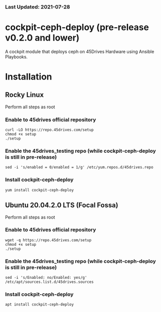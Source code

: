 ### Last Updated: 2021-07-28

# cockpit-ceph-deploy (pre-release v0.2.0 and lower)
A cockpit module that deploys ceph on 45Drives Hardware using Ansible Playbooks. 

# Installation 
## Rocky Linux
Perform all steps as root
### Enable to 45drives official repository
```
curl -LO https://repo.45drives.com/setup
chmod +x setup
./setup
```
### Enable the 45drives_testing repo (while cockpit-ceph-deploy is still in pre-release)
```
sed -i 's/enabled = 0/enabled = 1/g' /etc/yum.repos.d/45drives.repo
```
### Install cockpit-ceph-deploy
```
yum install cockpit-ceph-deploy
```

## Ubuntu 20.04.2.0 LTS (Focal Fossa)
Perform all steps as root
### Enable to 45drives official repository
```
wget -q https://repo.45drives.com/setup
chmod +x setup
./setup
```
### Enable the 45drives_testing repo (while cockpit-ceph-deploy is still in pre-release)
```
sed -i 's/Enabled: no/Enabled: yes/g' /etc/apt/sources.list.d/45drives.sources
```
### Install cockpit-ceph-deploy
```
apt install cockpit-ceph-deploy
```




